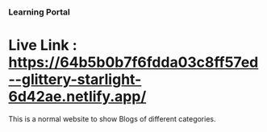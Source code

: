 ### Learning Portal

# Live Link : https://64b5b0b7f6fdda03c8ff57ed--glittery-starlight-6d42ae.netlify.app/

This is a normal website to show Blogs of different categories.

